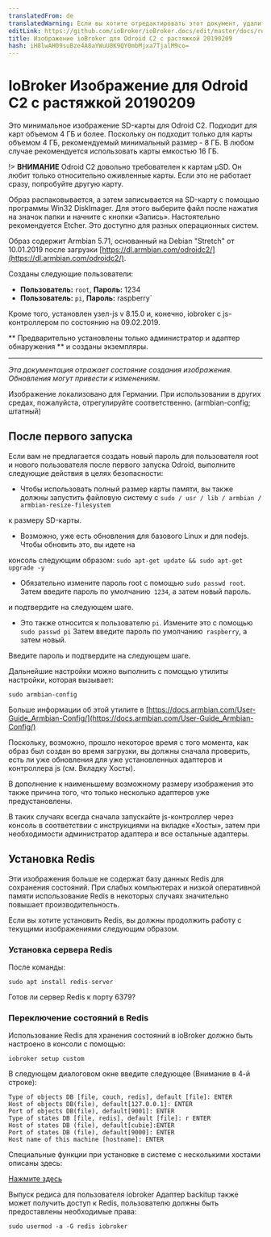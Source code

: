 ```yaml
---
translatedFrom: de
translatedWarning: Если вы хотите отредактировать этот документ, удалите поле «translatedFrom», в противном случае этот документ будет снова автоматически переведен
editLink: https://github.com/ioBroker/ioBroker.docs/edit/master/docs/ru/downloads/ioBroker_Image_OdroidC2_20190209_stretch.md
title: Изображение ioBroker для Odroid C2 с растяжкой 20190209
hash: iH8lwAH09suBze4A8aYWuU8K9QY0mbMjxa7TjalM9co=
---
```

# IoBroker Изображение для Odroid C2 с растяжкой 20190209
Это минимальное изображение SD-карты для Odroid C2. Подходит для карт объемом 4 ГБ и более. Поскольку он подходит только для карты объемом 4 ГБ, рекомендуемый минимальный размер - 8 ГБ. В любом случае рекомендуется использовать карты емкостью 16 ГБ.

!> **ВНИМАНИЕ** Odroid C2 довольно требователен к картам µSD. Он любит только относительно оживленные карты. Если это не работает сразу, попробуйте другую карту.

Образ распаковывается, а затем записывается на SD-карту с помощью программы Win32 DiskImager. Для этого выберите файл после нажатия на значок папки и начните с кнопки «Запись». Настоятельно рекомендуется Etcher. Это доступно для разных операционных систем.

Образ содержит Armbian 5.71, основанный на Debian "Stretch" от 10.01.2019 после загрузки [https://dl.armbian.com/odroidc2/](https://dl.armbian.com/odroidc2/).

Созданы следующие пользователи:

- **Пользователь:** `root`, **Пароль:** 1234
- **Пользователь:** `pi`, **Пароль:** raspberry`

Кроме того, установлен узел-js v 8.15.0 и, конечно, iobroker с js-контроллером по состоянию на 09.02.2019.

** Предварительно установлены только администратор и адаптер обнаружения ** и созданы экземпляры.

-----------------

*Эта документация отражает состояние создания изображения. Обновления могут привести к изменениям.*

Изображение локализовано для Германии. При использовании в других средах, пожалуйста, отрегулируйте соответственно. (armbian-config; штатный)

## После первого запуска
Если вам не предлагается создать новый пароль для пользователя root и нового пользователя после первого запуска Odroid, выполните следующие действия в целях безопасности:

- Чтобы использовать полный размер карты памяти, вы также должны запустить файловую систему с `sudo / usr / lib / armbian / armbian-resize-filesystem`

к размеру SD-карты.

- Возможно, уже есть обновления для базового Linux и для nodejs. Чтобы обновить это, вы идете на

консоль следующим образом: `sudo apt-get update && sudo apt-get upgrade -y`

- Обязательно измените пароль root с помощью `sudo passwd root`. Затем введите пароль по умолчанию` 1234`, а затем новый пароль.

и подтвердите на следующем шаге.

- Это также относится к пользователю `pi`. Измените это с помощью `sudo passwd pi` Затем введите пароль по умолчанию` raspberry`, а затем новый.

Введите пароль и подтвердите на следующем шаге.

Дальнейшие настройки можно выполнить с помощью утилиты настройки, которая вызывает:

`sudo armbian-config`

Больше информации об этой утилите в [https://docs.armbian.com/User-Guide_Armbian-Config/](https://docs.armbian.com/User-Guide_Armbian-Config/)

Поскольку, возможно, прошло некоторое время с того момента, как образ был создан во время загрузки, вы должны сначала проверить, есть ли уже обновления для уже установленных адаптеров и контроллера js (см. Вкладку Хосты).

В дополнение к наименьшему возможному размеру изображения это также причина того, что только несколько адаптеров уже предустановлены.

В таких случаях всегда сначала запускайте js-контроллер через консоль в соответствии с инструкциями на вкладке «Хосты», затем при необходимости администратор адаптера и все остальные адаптеры.

## Установка Redis
Эти изображения больше не содержат базу данных Redis для сохранения состояний. При слабых компьютерах и низкой оперативной памяти использование Redis в некоторых случаях значительно повышает производительность.

Если вы хотите установить Redis, вы должны продолжить работу с текущими изображениями следующим образом.

### Установка сервера Redis
После команды:

`sudo apt install redis-server`

Готов ли сервер Redis к порту 6379?

### Переключение состояний в Redis
Использование Redis для хранения состояний в ioBroker должно быть настроено в консоли с помощью:

`iobroker setup custom`

В следующем диалоговом окне введите следующее (Внимание в 4-й строке):

```
Type of objects DB [file, couch, redis], default [file]: ENTER
Host of objects DB(file), default[127.0.0.1]: ENTER
Port of objects DB(file), default[9001]: ENTER
Type of states DB [file, redis], default [file]: r ENTER
Host of states DB (file), default[cubie]:ENTER
Port of states DB (file), default[9000]: ENTER
Host name of this machine [hostname]: ENTER
```

Специальные функции при установке в системе с несколькими хостами описаны здесь:

[Нажмите здесь](config/multihost.md)

Выпуск редиса для пользователя iobroker Адаптер backitup также может получить доступ к Redis, пользователю должны быть предоставлены необходимые права:

`sudo usermod -a -G redis iobroker`
